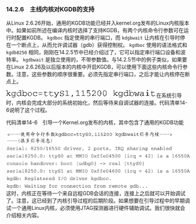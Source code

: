 ### 14.2.6　主线内核对KGDB的支持

从Linux 2.6.26开始，通用的KGDB功能已经并入kernel.org发布的Linux内核版本中。如果如前所述在编译内核时选择了支持KGDB，有两个内核命令行参数可在运行时配置KGDB。 `kgdboc` 指定使用的串行端口，而 `kdgbwait` 让内核在引导时停在一个断点上，从而允许调试器（gdb）获得控制权。 `kgdboc` 使用的语法格式和 `kgdb8250` 相同，刚刚在14.2.5节中已经介绍过了，它可以指定串行端口设备和波特率。 `kgdbwait` 是独立使用的，不带参数值。与14.2.5节中的例子类似，如果要在Linux 2.6.26及以后版本的内核中开启KGDB，可以使用下面这些内核命令行参数。注意，这些参数的顺序很重要。必须先指定串行端口，之后才能让内核停在断点上。



![396.png](../images/396.png)
在系统引导时，内核会完成大部分的系统初始化，然后等待来自调试器的连接。代码清单14-6说明了这个过程。

代码清单14-6　引导一个Kernel.org发布的内核，其中包含了通用的KGDB功能



![397.jpg](../images/397.jpg)
这时，内核正在等待一个来自远程GDB会话的连接，连接上之后就可以开始调试了。注意，这已经到了内核引导过程的后期阶段。如果想要在引导过程中的早期调试一个通用Linux内核，必须使用JTAG探测器进行硬件辅助调试。我们很快就会介绍相关内容。

